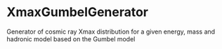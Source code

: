 # XmaxGumbelGenerator
Generator of cosmic ray Xmax distribution for a given energy, mass and hadronic model based on the Gumbel model 
